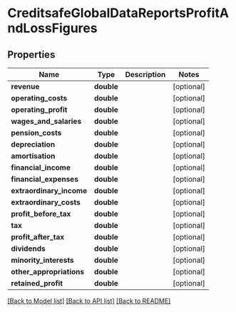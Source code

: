# CreditsafeGlobalDataReportsProfitAndLossFigures

## Properties
Name | Type | Description | Notes
------------ | ------------- | ------------- | -------------
**revenue** | **double** |  | [optional] 
**operating_costs** | **double** |  | [optional] 
**operating_profit** | **double** |  | [optional] 
**wages_and_salaries** | **double** |  | [optional] 
**pension_costs** | **double** |  | [optional] 
**depreciation** | **double** |  | [optional] 
**amortisation** | **double** |  | [optional] 
**financial_income** | **double** |  | [optional] 
**financial_expenses** | **double** |  | [optional] 
**extraordinary_income** | **double** |  | [optional] 
**extraordinary_costs** | **double** |  | [optional] 
**profit_before_tax** | **double** |  | [optional] 
**tax** | **double** |  | [optional] 
**profit_after_tax** | **double** |  | [optional] 
**dividends** | **double** |  | [optional] 
**minority_interests** | **double** |  | [optional] 
**other_appropriations** | **double** |  | [optional] 
**retained_profit** | **double** |  | [optional] 

[[Back to Model list]](../../README.md#documentation-for-models) [[Back to API list]](../../README.md#documentation-for-api-endpoints) [[Back to README]](../../README.md)

